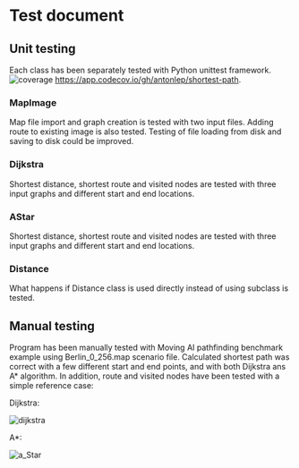 # Test document
## Unit testing
Each class has been separately tested with Python unittest framework.
![coverage](https://user-images.githubusercontent.com/76871257/161379994-a2261783-4fa2-472f-9451-4b8cc87c245d.PNG)
https://app.codecov.io/gh/antonlep/shortest-path.

### MapImage
Map file import and graph creation is tested with two input files. Adding route to existing image is also tested. Testing of file loading from disk and saving to disk could be improved.
### Dijkstra
Shortest distance, shortest route and visited nodes are tested with three input graphs and different start and end locations.
### AStar
Shortest distance, shortest route and visited nodes are tested with three input graphs and different start and end locations.
### Distance
What happens if Distance class is used directly instead of using subclass is tested.
## Manual testing
Program has been manually tested with Moving AI pathfinding benchmark example using Berlin_0_256.map scenario file. Calculated shortest path was correct with a few different start and end points, and with both Dijkstra ans A* algorithm. In addition, route and visited nodes have been tested with a simple reference case:

Dijkstra:

![dijkstra](https://user-images.githubusercontent.com/76871257/161380415-1bc8d1d6-a67d-4843-8877-4e112426ca50.PNG)

A*:

![a_Star](https://user-images.githubusercontent.com/76871257/161380419-8547b7c3-0138-4ce5-9e5d-fa61599aac9e.PNG)
